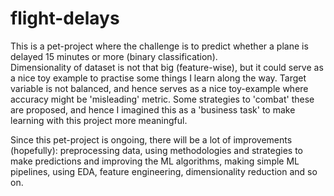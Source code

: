 # flight-delays

This is a pet-project where the challenge is to predict whether a plane is delayed 15 minutes or more (binary classification).  
Dimensionality of dataset is not that big (feature-wise), but it could serve as a nice toy example to practise some things I learn along the way. Target variable is not balanced, and hence serves as a nice toy-example where accuracy might be 'misleading' metric. Some strategies to 'combat' these are proposed, and hence I imagined this as a 'business task' to make learning with this project more meaningful. 

Since this pet-project is ongoing, there will be a lot of improvements (hopefully): preprocessing data, using methodologies and strategies to make predictions and improving the ML algorithms, making simple ML pipelines, using EDA, feature engineering, dimensionality reduction and so on. 
